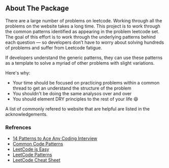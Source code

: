 <!-- ABOUT THE PACKAGE  -->
## About The Package 

There are a large number of problems on leetcode. Working through all the problems on the website takes a long time.
This project is to work through the common patterns identified as appearing in the problem leetcode set. The goal of 
this effort is to work through the underlying patterns behind each question — so developers don’t have  to worry about
solving hundreds of problems and suffer from Leetcode fatigue. 
 
If developers understand the generic patterns, they can use these patterns as a template to solve a myriad of other
problems with slight variations.

Here's why:
* Your time should be focused on practicing problems within a common thread to get an understand the structure of the problem
* You shouldn't be doing the same analysos over and over 
* You should element DRY principles to the rest of your life :smile:

A list of commonly refered to website that are helpful are listed in the acknowledgements.

### Refrences

* [14 Patterns to Ace Any Coding Interview](https://hackernoon.com/14-patterns-to-ace-any-coding-interview-question-c5bb3357f6ed)
* [Common Code Patterns](https://emre.me/categories/#coding-patterns)
* [LeetCode is Easy](https://medium.com/@timpark0807)
* [LeetCode Patterns](https://medium.com/leetcode-patterns)
* [LeetCode Cheat Sheet](https://cheatsheet.dennyzhang.com/cheatsheet-leetcode-a4)


